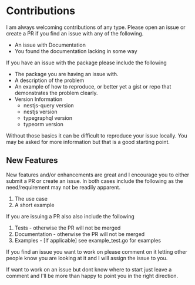 # Contributions

I am always welcoming contributions of any type. Please open an issue or create a PR if you find an issue with any of the following.

* An issue with Documentation
* You found the documentation lacking in some way

If you have an issue with the package please include the following

* The package you are having an issue with.
* A description of the problem
* An example of how to reproduce, or better yet a gist or repo that demonstrates the problem clearly.
* Version Information
  * nestjs-query version
  * nestjs version
  * typegraphql version
  * typeorm version

Without those basics it can be difficult to reproduce your issue locally. You may be asked for more information but that is a good starting point.

## New Features

New features and/or enhancements are great and I encourage you to either submit a PR or create an issue. In both cases include the following as the need/requirement may not be readily apparent.

1. The use case
2. A short example

If you are issuing a PR also also include the following

1. Tests - otherwise the PR will not be merged
2. Documentation - otherwise the PR will not be merged
3. Examples - [If applicable] see example_test.go for examples

If you find an issue you want to work on please comment on it letting other people know you are looking at it and I will assign the issue to you.

If want to work on an issue but dont know where to start just leave a comment and I'll be more than happy to point you in the right direction.
